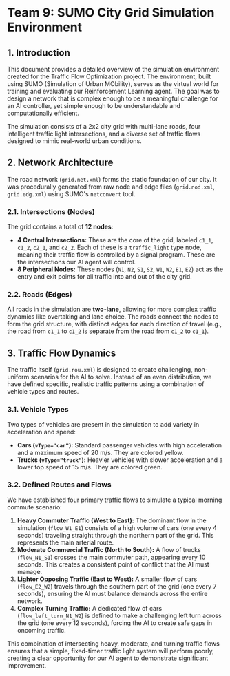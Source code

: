 # Team 9: SUMO City Grid Simulation Environment

## 1. Introduction

This document provides a detailed overview of the simulation environment created for the Traffic Flow Optimization project. The environment, built using SUMO (Simulation of Urban MObility), serves as the virtual world for training and evaluating our Reinforcement Learning agent. The goal was to design a network that is complex enough to be a meaningful challenge for an AI controller, yet simple enough to be understandable and computationally efficient.

The simulation consists of a 2x2 city grid with multi-lane roads, four intelligent traffic light intersections, and a diverse set of traffic flows designed to mimic real-world urban conditions.

## 2. Network Architecture

The road network (`grid.net.xml`) forms the static foundation of our city. It was procedurally generated from raw node and edge files (`grid.nod.xml`, `grid.edg.xml`) using SUMO's `netconvert` tool.

### 2.1. Intersections (Nodes)

The grid contains a total of **12 nodes**:

- **4 Central Intersections:** These are the core of the grid, labeled `c1_1`, `c1_2`, `c2_1`, and `c2_2`. Each of these is a `traffic_light` type node, meaning their traffic flow is controlled by a signal program. These are the intersections our AI agent will control.
- **8 Peripheral Nodes:** These nodes (`N1`, `N2`, `S1`, `S2`, `W1`, `W2`, `E1`, `E2`) act as the entry and exit points for all traffic into and out of the city grid.

### 2.2. Roads (Edges)

All roads in the simulation are **two-lane**, allowing for more complex traffic dynamics like overtaking and lane choice. The roads connect the nodes to form the grid structure, with distinct edges for each direction of travel (e.g., the road from `c1_1` to `c1_2` is separate from the road from `c1_2` to `c1_1`).

## 3. Traffic Flow Dynamics

The traffic itself (`grid.rou.xml`) is designed to create challenging, non-uniform scenarios for the AI to solve. Instead of an even distribution, we have defined specific, realistic traffic patterns using a combination of vehicle types and routes.

### 3.1. Vehicle Types

Two types of vehicles are present in the simulation to add variety in acceleration and speed:

- **Cars (`vType="car"`):** Standard passenger vehicles with high acceleration and a maximum speed of 20 m/s. They are colored yellow.
- **Trucks (`vType="truck"`):** Heavier vehicles with slower acceleration and a lower top speed of 15 m/s. They are colored green.

### 3.2. Defined Routes and Flows

We have established four primary traffic flows to simulate a typical morning commute scenario:

1.  **Heavy Commuter Traffic (West to East):** The dominant flow in the simulation (`flow_W1_E1`) consists of a high volume of cars (one every 4 seconds) traveling straight through the northern part of the grid. This represents the main arterial route.
2.  **Moderate Commercial Traffic (North to South):** A flow of trucks (`flow_N1_S1`) crosses the main commuter path, appearing every 10 seconds. This creates a consistent point of conflict that the AI must manage.
3.  **Lighter Opposing Traffic (East to West):** A smaller flow of cars (`flow_E2_W2`) travels through the southern part of the grid (one every 7 seconds), ensuring the AI must balance demands across the entire network.
4.  **Complex Turning Traffic:** A dedicated flow of cars (`flow_left_turn_N1_W2`) is defined to make a challenging left turn across the grid (one every 12 seconds), forcing the AI to create safe gaps in oncoming traffic.

This combination of intersecting heavy, moderate, and turning traffic flows ensures that a simple, fixed-timer traffic light system will perform poorly, creating a clear opportunity for our AI agent to demonstrate significant improvement.
